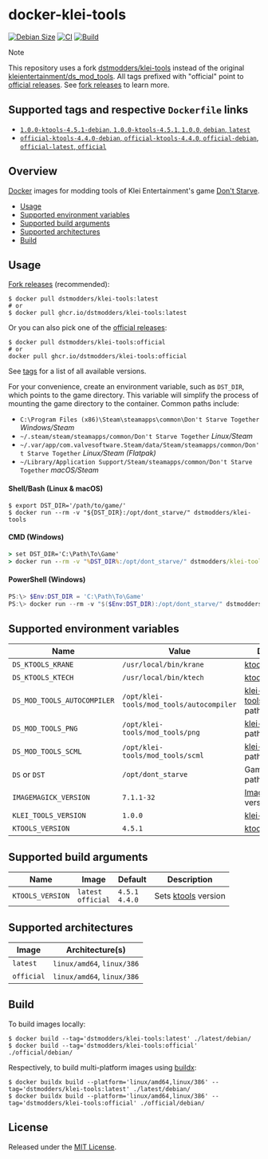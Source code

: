 # docker-klei-tools

[![Debian Size]](https://hub.docker.com/r/dstmodders/klei-tools)
[![CI]](https://github.com/dstmodders/docker-klei-tools/actions/workflows/ci.yml)
[![Build]](https://github.com/dstmodders/docker-klei-tools/actions/workflows/build.yml)

> [!NOTE]
> This repository uses a fork [dstmodders/klei-tools] instead of the original
> [kleientertainment/ds_mod_tools]. All tags prefixed with "official" point to
> [official releases]. See [fork releases] to learn more.

## Supported tags and respective `Dockerfile` links

- [`1.0.0-ktools-4.5.1-debian`, `1.0.0-ktools-4.5.1`, `1.0.0`, `debian`, `latest`](https://github.com/dstmodders/docker-klei-tools/blob/166195548cdf13f4ad410eb2afafece6beb16fdd/latest/debian/Dockerfile)
- [`official-ktools-4.4.0-debian`, `official-ktools-4.4.0`, `official-debian`, `official-latest`, `official`](https://github.com/dstmodders/docker-klei-tools/blob/166195548cdf13f4ad410eb2afafece6beb16fdd/official/debian/Dockerfile)

## Overview

[Docker] images for modding tools of Klei Entertainment's game [Don't Starve].

- [Usage](#usage)
- [Supported environment variables](#supported-environment-variables)
- [Supported build arguments](#supported-build-arguments)
- [Supported architectures](#supported-architectures)
- [Build](#build)

## Usage

[Fork releases] (recommended):

```shell
$ docker pull dstmodders/klei-tools:latest
# or
$ docker pull ghcr.io/dstmodders/klei-tools:latest
```

Or you can also pick one of the [official releases]:

```shell
$ docker pull dstmodders/klei-tools:official
# or
docker pull ghcr.io/dstmodders/klei-tools:official
```

See [tags] for a list of all available versions.

For your convenience, create an environment variable, such as `DST_DIR`, which
points to the game directory. This variable will simplify the process of
mounting the game directory to the container. Common paths include:

- `C:\Program Files (x86)\Steam\steamapps\common\Don't Starve Together` _Windows/Steam_
- `~/.steam/steam/steamapps/common/Don't Starve Together` _Linux/Steam_
- `~/.var/app/com.valvesoftware.Steam/data/Steam/steamapps/common/Don't Starve Together` _Linux/Steam (Flatpak)_
- `~/Library/Application Support/Steam/steamapps/common/Don't Starve Together` _macOS/Steam_

#### Shell/Bash (Linux & macOS)

```shell
$ export DST_DIR='/path/to/game/'
$ docker run --rm -v "${DST_DIR}:/opt/dont_starve/" dstmodders/klei-tools
```

#### CMD (Windows)

```cmd
> set DST_DIR='C:\Path\To\Game'
> docker run --rm -v "%DST_DIR%:/opt/dont_starve/" dstmodders/klei-tools
```

#### PowerShell (Windows)

```powershell
PS:\> $Env:DST_DIR = 'C:\Path\To\Game'
PS:\> docker run --rm -v "$($Env:DST_DIR):/opt/dont_starve/" dstmodders/klei-tools
```

## Supported environment variables

| Name                        | Value                                    | Description                    |
| --------------------------- | ---------------------------------------- | ------------------------------ |
| `DS_KTOOLS_KRANE`           | `/usr/local/bin/krane`                   | [ktools/krane] path            |
| `DS_KTOOLS_KTECH`           | `/usr/local/bin/ktech`                   | [ktools/ktech] path            |
| `DS_MOD_TOOLS_AUTOCOMPILER` | `/opt/klei-tools/mod_tools/autocompiler` | [klei-tools/autocompiler] path |
| `DS_MOD_TOOLS_PNG`          | `/opt/klei-tools/mod_tools/png`          | [klei-tools/png] path          |
| `DS_MOD_TOOLS_SCML`         | `/opt/klei-tools/mod_tools/scml`         | [klei-tools/scml] path         |
| `DS` or `DST`               | `/opt/dont_starve`                       | Game directory path            |
| `IMAGEMAGICK_VERSION`       | `7.1.1-32`                               | [ImageMagick] version          |
| `KLEI_TOOLS_VERSION`        | `1.0.0`                                  | [klei-tools] version           |
| `KTOOLS_VERSION`            | `4.5.1`                                  | [ktools] version               |

## Supported build arguments

| Name             | Image                    | Default              | Description           |
| ---------------- | ------------------------ | -------------------- | --------------------- |
| `KTOOLS_VERSION` | `latest`<br />`official` | `4.5.1`<br />`4.4.0` | Sets [ktools] version |

## Supported architectures

| Image      | Architecture(s)            |
| ---------- | -------------------------- |
| `latest`   | `linux/amd64`, `linux/386` |
| `official` | `linux/amd64`, `linux/386` |

## Build

To build images locally:

```shell
$ docker build --tag='dstmodders/klei-tools:latest' ./latest/debian/
$ docker build --tag='dstmodders/klei-tools:official' ./official/debian/
```

Respectively, to build multi-platform images using [buildx]:

```shell
$ docker buildx build --platform='linux/amd64,linux/386' --tag='dstmodders/klei-tools:latest' ./latest/debian/
$ docker buildx build --platform='linux/amd64,linux/386' --tag='dstmodders/klei-tools:official' ./official/debian/
```

## License

Released under the [MIT License](https://opensource.org/licenses/MIT).

[build]: https://img.shields.io/github/actions/workflow/status/dstmodders/docker-klei-tools/build.yml?branch=main&label=build&logo=github
[buildx]: https://github.com/docker/buildx
[ci]: https://img.shields.io/github/actions/workflow/status/dstmodders/docker-klei-tools/ci.yml?branch=main&label=ci&logo=github
[debian size]: https://img.shields.io/docker/image-size/dstmodders/klei-tools/debian?label=debian%20size&logo=docker
[docker]: https://www.docker.com/
[don't starve]: https://www.klei.com/games/dont-starve
[dstmodders/klei-tools]: https://github.com/dstmodders/klei-tools
[fork releases]: https://github.com/dstmodders/klei-tools/releases
[imagemagick]: https://imagemagick.org/index.php
[klei-tools/autocompiler]: https://github.com/dstmodders/klei-tools?tab=readme-ov-file#autocompiler
[klei-tools/png]: https://github.com/dstmodders/klei-tools?tab=readme-ov-file#png
[klei-tools/scml]: https://github.com/dstmodders/klei-tools?tab=readme-ov-file#scml
[klei-tools]: https://github.com/dstmodders/klei-tools
[kleientertainment/ds_mod_tools]: https://github.com/kleientertainment/ds_mod_tools
[ktools/krane]: https://github.com/dstmodders/ktools?tab=readme-ov-file#krane
[ktools/ktech]: https://github.com/dstmodders/ktools?tab=readme-ov-file#ktech
[ktools]: https://github.com/dstmodders/ktools
[official releases]: https://github.com/kleientertainment/ds_mod_tools/releases
[tags]: https://hub.docker.com/r/dstmodders/klei-tools/tags
